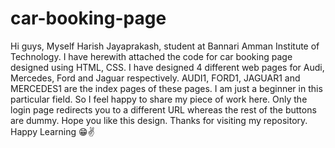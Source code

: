 # car-booking-page

Hi guys,
Myself Harish Jayaprakash, student at Bannari Amman Institute of Technology.
I have herewith attached the code for car booking page designed using HTML, CSS. I have designed 4 different web pages for Audi, Mercedes, Ford and Jaguar respectively. 
AUDI1, FORD1, JAGUAR1 and MERCEDES1 are the index pages of these pages. I am just a beginner in this particular field. So I feel happy to share my piece of work here. 
Only the login page redirects you to a different URL whereas the rest of the buttons are dummy.
Hope you like this design. Thanks for visiting my repository. 
Happy Learning 😁✌️
